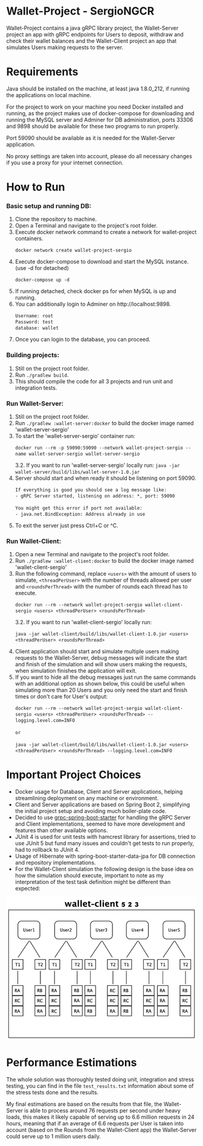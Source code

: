 Wallet-Project - SergioNGCR
========================================

Wallet-Project contains a java gRPC library project, the Wallet-Server project an app 
with gRPC endpoints for Users to deposit, withdraw and check their wallet balances and 
the Wallet-Client project an app that simulates Users making requests to the server.

Requirements
========================================

Java should be installed on the machine, at least java 1.8.0_212, if running the 
applications on local machine.

For the project to work on your machine you need Docker installed and running, as the 
project makes use of docker-compose for downloading and running the MySQL server and 
Adminer for DB administration, ports 33306 and 9898 should be available for these two
programs to run properly.

Port 59090 should be available as it is needed for the Wallet-Server application.

No proxy settings are taken into account, please do all necessary changes if you use
a proxy for your internet connection.

How to Run
========================================

### Basic setup and running DB:

1. Clone the repository to machine.
2. Open a Terminal and navigate to the project's root folder.
3. Execute docker network command to create a network for wallet-project containers.
    ```
    docker network create wallet-project-sergio
    ```
4. Execute docker-compose to download and start the MySQL instance. (use -d for detached)
    ```
    docker-compose up -d
    ```
5. If running detached, check docker ps for when MySQL is up and running.
6. You can additionally login to Adminer on http://localhost:9898.
   ```
   Username: root
   Password: test
   database: wallet
   ```
7. Once you can login to the database, you can proceed.

### Building projects:

1. Still on the project root folder.
2. Run `./gradlew build`.
3. This should compile the code for all 3 projects and run unit and integration tests.

### Run Wallet-Server:

1. Still on the project root folder.
2. Run `./gradlew :wallet-server:docker` to build the docker image named 
'wallet-server-sergio'
3. To start the 'wallet-server-sergio' container run:
    ```
    docker run --rm -p 59090:59090 --network wallet-project-sergio --name wallet-server-sergio wallet-server-sergio
    ```
    3.2. If you want to run 'wallet-server-sergio' locally run: 
    `java -jar wallet-server/build/libs/wallet-server-1.0.jar`
4. Server should start and when ready it should be listening on port 59090.
    ```
    If everything is good you should see a log message like:
    - gRPC Server started, listening on address: *, port: 59090

    You might get this error if port not available:
    - java.net.BindException: Address already in use
    ```
5. To exit the server just press Ctrl+C or ^C.

### Run Wallet-Client:

1. Open a new Terminal and navigate to the project's root folder.
2. Run `./gradlew :wallet-client:docker`  to build the docker image named 
'wallet-client-sergio'
3. Run the following command, replace `<users>` with the amount of users to simulate, 
`<threadPerUser>` with the number of threads allowed per user and `<roundsPerThread>` 
with the number of rounds each thread has to execute.
    ```
    docker run --rm --network wallet-project-sergio wallet-client-sergio <users> <threadPerUser> <roundsPerThread>
    ``` 
    3.2. If you want to run 'wallet-client-sergio' locally run:
    ```
    java -jar wallet-client/build/libs/wallet-client-1.0.jar <users> <threadPerUser> <roundsPerThread>
    ```
4. Client application should start and simulate multiple users making requests to 
the Wallet-Server, debug messages will indicate the start and finish of the simulation
and will show users making the requests, when simulation finishes the application will 
exit.
5. If you want to hide all the debug messages just run the same commands with an 
additional option as shown below, this could be useful when simulating more than 20 
Users and you only need the start and finish times or don't care for User's output:
    ```
    docker run --rm --network wallet-project-sergio wallet-client-sergio <users> <threadPerUser> <roundsPerThread> --logging.level.com=INFO
    
    or
   
    java -jar wallet-client/build/libs/wallet-client-1.0.jar <users> <threadPerUser> <roundsPerThread> --logging.level.com=INFO
    ```

Important Project Choices
========================================

* Docker usage for Database, Client and Server applications, helping streamlining
deployment on any machine or environment.
* Client and Server applications are based on Spring Boot 2, simplifying the
initial project setup and avoiding much boiler-plate code.
* Decided to use [grpc-spring-boot-starter](https://github.com/yidongnan/grpc-spring-boot-starter) 
for handling the gRPC Server and Client implementations, seemed to have more 
development and features than other available options. 
* JUnit 4 is used for unit tests with hamcrest library for assertions, tried 
to use JUnit 5 but fund many issues and couldn't get tests to run properly, 
had to rollback to JUnit 4.
* Usage of Hibernate with spring-boot-starter-data-jpa for DB connection and 
repository implementations.
* For the Wallet-Client simulation the following design is the base idea on how
the simulation should execute, important to note as my interpretation of the 
test task definition might be different than expected:

![wallet-client-diagram](wallet-client-diagram.png)

Performance Estimations
========================================

The whole solution was thoroughly tested doing unit, integration and stress testing, 
you can find in the file `test_results.txt` information about some of the stress tests 
done and the results.

My final estimations are based on the results from that file, the Wallet-Server is able 
to process around 76 requests per second under heavy loads, this makes it likely
capable of serving up to 6.6 million requests in 24 hours, meaning that if an average of
6.6 requests per User is taken into account (based on the Rounds from the Wallet-Client 
app) the Wallet-Server could serve up to 1 million users daily.